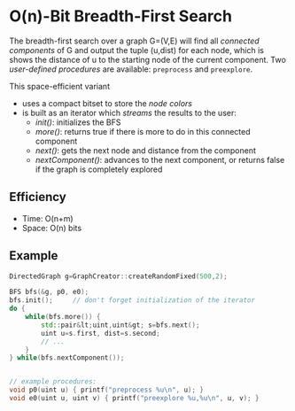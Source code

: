 O(n)-Bit Breadth-First Search
===
The breadth-first search over a graph G=(V,E) will find all *connected components* of G and output the tuple (u,dist) for each node, which is shows the distance of u to the starting node of the current component. Two *user-defined procedures* are available: `preprocess` and `preexplore`.

This space-efficient variant
- uses a compact bitset to store the *node colors*
- is built as an iterator which *streams* the results to the user:
	- *init()*: initializes the BFS
	- *more()*: returns true if there is more to do in this connected component
	- *next()*: gets the next node and distance from the component
	- *nextComponent()*: advances to the next component, or returns false if the graph is completely explored

## Efficiency
* Time: O(n+m)
* Space: O(n) bits

## Example
```cpp
DirectedGraph g=GraphCreator::createRandomFixed(500,2);

BFS bfs(&g, p0, e0);
bfs.init();		// don't forget initialization of the iterator
do {
	while(bfs.more()) {
		std::pair&lt;uint,uint&gt; s=bfs.next();
		uint u=s.first, dist=s.second;
		// ...
	}
} while(bfs.nextComponent());


// example procedures:
void p0(uint u) { printf("preprocess %u\n", u); }
void e0(uint u, uint v) { printf("preexplore %u,%u\n", u, v); }
```
